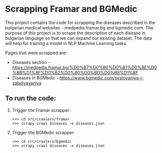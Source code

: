 # Scrapping Framar and BGMedic

This project contains the code for scrapping the diseases described in the bulgarian medical websites - medpedia.framar.bg and bgmedic.com.
The purpose of this project is to scrape the description of each disease in bulgarian language so that we can expand our existing dataset.
The data will help for training a model in NLP Machine Learning tasks.

Pages that were scrapped are:

* Diseases section - https://medpedia.framar.bg/%D0%B7%D0%B0%D0%B1%D0%BE%D0%BB%D1%8F%D0%B2%D0%B0%D0%BD%D0%B8%D1%8F
* Diseases in BGMedic - https://www.bgmedic.com/systoyaniya-i-zabolyavaniya

## To run the code:

1. Trigger the Framar scrapper:
    ```
    >>> cd src/crawlers/framar
    >>> scrapy crawl diseases -o diseases.json
    ```

2. Trigger the BGMedic scrapper:
    ```
    >>> cd src/crawlers/bgmedic
    >>> scrapy crawl diseases -o diseases.json
    ```
